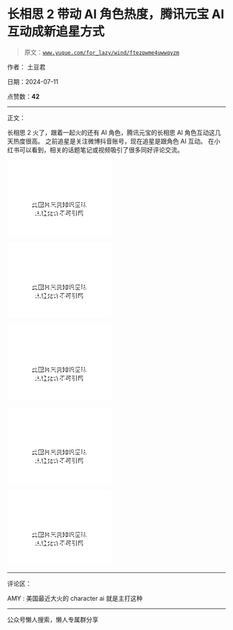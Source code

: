 # 长相思 2 带动 AI 角色热度，腾讯元宝 AI 互动成新追星方式

> 原文：[`www.yuque.com/for_lazy/wind/ftezpwme4uwwqyzm`](https://www.yuque.com/for_lazy/wind/ftezpwme4uwwqyzm)

作者： 土豆君

日期：2024-07-11

点赞数：**42**

* * *

正文：

长相思 2 火了，跟着一起火的还有 AI 角色，腾讯元宝的长相思 AI 角色互动这几天热度很高。 之前追星是关注微博抖音账号，现在追星是跟角色 AI 互动。
在小红书可以看到，相关的话题笔记或视频吸引了很多同好评论交流。

![](img/3a472f358552e1cc884d0307750ec4eb.png "None")

![](img/7c0fc776bfb326ac26a5fcc700183d1a.png "None")

![](img/a9a0a5d77ef083c0257bd1e697501141.png "None")

![](img/516a92e758c1afd99b84d7718f56fdb4.png "None")

![](img/651f0fa60d1edeac01ca321c5b076618.png "None")

* * *

评论区：

AMY : 美国最近大火的 character ai 就是主打这种

* * *

公众号懒人搜索，懒人专属群分享